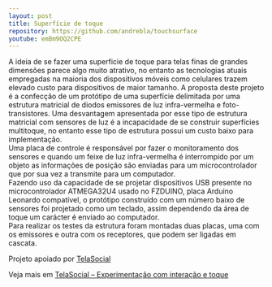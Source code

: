 ```yaml
---
layout: post
title: Superfície de toque
repository: https://github.com/andrebla/touchsurface
youtube: emBm9OQ2CPE
---
```


A ideia de se fazer uma superficie de toque para telas finas de grandes dimensões 
parece algo muito atrativo, no entanto as tecnologias atuais empregadas na maioria 
dos dispositivos móveis como celulares trazem elevado custo para dispositivos de 
maior tamanho. A proposta deste projeto é a confecção de um protótipo de uma 
superfície delimitada por uma estrutura matricial de diodos emissores de luz 
infra-vermelha e foto-transistores. Uma desvantagem apresentada por esse tipo 
de estrutura matricial com sensores de luz é a incapacidade de se construir 
superfícies multitoque, no entanto esse tipo de estrutura possui um custo baixo 
para implementação.  
Uma placa de controle é responsável por fazer o monitoramento dos sensores e 
quando um feixe de luz infra-vermelha é interrompido por um objeto as 
informações de posição são enviadas para um microcontrolador que por sua 
vez a transmite para um computador.  
Fazendo uso da capacidade de se projetar dispositivos USB presente no 
microcontrolador ATMEGA32U4 usado no FZDUINO, placa Arduino Leonardo compatível, 
o protótipo construído com um número baixo de sensores foi projetado como um 
teclado, assim dependendo da área de toque um carácter é enviado ao computador.  
Para realizar os testes da estrutura foram montadas duas placas, uma com os 
emissores e outra com os receptores, que podem ser ligadas em cascata.


Projeto apoiado por [TelaSocial](http://telasocial.com/)


Veja mais em [TelaSocial – Experimentação com interação e toque](http://blog.telasocial.com/experimentacao-com-interacao-e-toque)